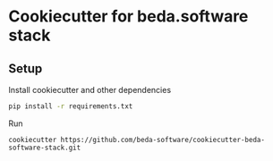 # Cookiecutter for beda.software stack

## Setup

Install cookiecutter and other dependencies
```bash
pip install -r requirements.txt 
```

Run

```
cookiecutter https://github.com/beda-software/cookiecutter-beda-software-stack.git
```

